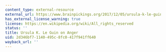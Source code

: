 ```yaml
---
content_type: external-resource
external_url: https://www.brainpickings.org/2017/12/05/ursula-k-le-guin-no-time-to-spare-anger/?utm_source=Brain+Pickings&utm_campaign=1178c8f6d3-EMAIL_CAMPAIGN_2017_12_08&utm_medium=email&utm_term=0_179ffa2629-1178c8f6d3-238837405&mc_cid=1178c8f6d3&mc_eid=cab7d14bb1
has_external_license_warning: true
license: https://en.wikipedia.org/wiki/All_rights_reserved
status: ''
title: Ursula K. Le Guin on Anger
uid: 2d346bf7-1140-495c-8fc0-417f941ff640
wayback_url: ''
---
```


